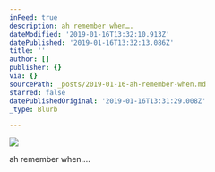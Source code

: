 ```yaml
---
inFeed: true
description: ah remember when….
dateModified: '2019-01-16T13:32:10.913Z'
datePublished: '2019-01-16T13:32:13.086Z'
title: ''
author: []
publisher: {}
via: {}
sourcePath: _posts/2019-01-16-ah-remember-when.md
starred: false
datePublishedOriginal: '2019-01-16T13:31:29.008Z'
_type: Blurb

---
```

![](https://the-grid-user-content.s3-us-west-2.amazonaws.com/dc25becd-edbf-4d95-9f13-623b1343feee.jpg)

ah remember when....